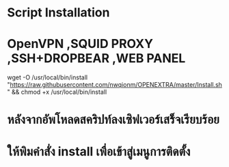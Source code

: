 # Script Installation
# OpenVPN ,SQUID PROXY ,SSH+DROPBEAR ,WEB PANEL

wget -O /usr/local/bin/install "https://raw.githubusercontent.com/nwqionm/OPENEXTRA/master/Install.sh" && chmod +x /usr/local/bin/install


# หลังจากอัพโหลดสคริปท์ลงเซิฟเวอร์เสร็จเรียบร้อย
# ให้พิมคำสั่ง  install  เพื่อเข้าสู่เมนูการติดตั้ง
